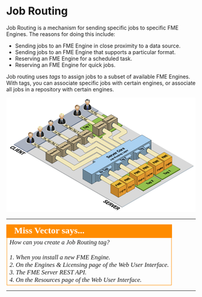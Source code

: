 # Job Routing #

Job Routing is a mechanism for sending specific jobs to specific FME Engines. The reasons for doing this include:

- Sending jobs to an FME Engine in close proximity to a data source.
- Sending jobs to an FME Engine that supports a particular format.
- Reserving an FME Engine for a scheduled task.
- Reserving an FME Engine for quick jobs.

Job routing uses *tags* to assign jobs to a subset of available FME Engines. With tags, you can associate specific jobs with certain engines, or associate all jobs in a repository with certain engines.

![](./Images/3.001.jobRouting.png)

---

<!--Person X Says Section-->

<table style="border-spacing: 0px">
<tr>
<td style="vertical-align:middle;background-color:darkorange;border: 2px solid darkorange">
<i class="fa fa-quote-left fa-lg fa-pull-left fa-fw" style="color:white;padding-right: 12px;vertical-align:text-top"></i>
<span style="color:white;font-size:x-large;font-weight: bold;font-family:serif">Miss Vector says...</span>
</td>
</tr>

<tr>
<td style="border: 1px solid darkorange">
<span style="font-family:serif; font-style:italic; font-size:larger">
How can you create a Job Routing tag?
<br><br>1. When you install a new FME Engine.
<br>2. On the Engines & Licensing page of the Web User Interface.
<br>3. The FME Server REST API.
<br>4. On the Resources page of the Web User Interface.
</span>
</td>
</tr>
</table>

---